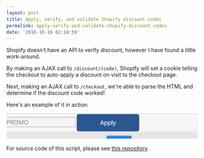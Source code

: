 ```yaml
---
layout: post
title: Apply, verify, and validate Shopify discount codes
permalink: apply-verify-and-validate-shopify-discount-codes
date: '2018-10-19 02:14:59'
---
```


Shopify doesn't have an API to verify discount, however I have found a little work-around.

By making an AJAX call to `/discount/(code)`, Shopify will set a cookie telling the checkout to auto-apply a discount on visit to the checkout page.

Next, making an AJAX call to `/checkout`, we're able to parse the HTML and determine if the discount code worked!

Here's an example of it in action:

![promo-verify](/assets/images/2018/10/promo-verify.gif)

For source code of this script, please see [this repository](https://github.com/osiset/Shopify-Frontend-Helper).
